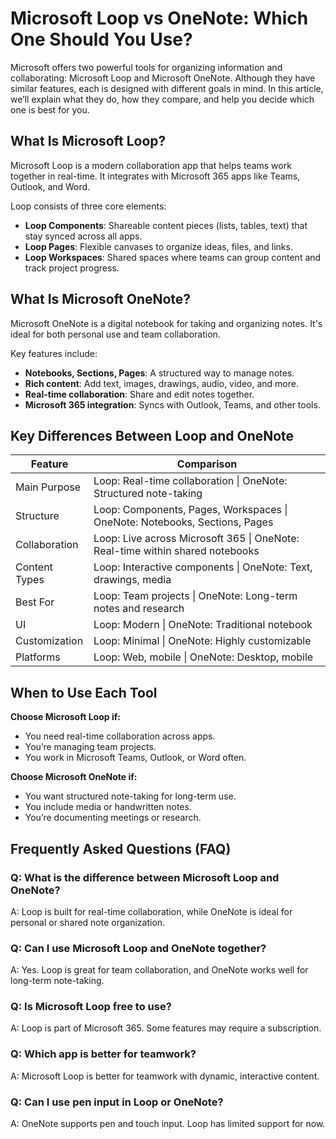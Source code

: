 
# Microsoft Loop vs OneNote: Which One Should You Use?

Microsoft offers two powerful tools for organizing information and collaborating: Microsoft Loop and Microsoft OneNote. 
Although they have similar features, each is designed with different goals in mind. 
In this article, we’ll explain what they do, how they compare, and help you decide which one is best for you.

## What Is Microsoft Loop?

Microsoft Loop is a modern collaboration app that helps teams work together in real-time. 
It integrates with Microsoft 365 apps like Teams, Outlook, and Word.

Loop consists of three core elements:

- **Loop Components**: Shareable content pieces (lists, tables, text) that stay synced across all apps.
- **Loop Pages**: Flexible canvases to organize ideas, files, and links.
- **Loop Workspaces**: Shared spaces where teams can group content and track project progress.

## What Is Microsoft OneNote?

Microsoft OneNote is a digital notebook for taking and organizing notes. It's ideal for both personal use and team collaboration.

Key features include:

- **Notebooks, Sections, Pages**: A structured way to manage notes.
- **Rich content**: Add text, images, drawings, audio, video, and more.
- **Real-time collaboration**: Share and edit notes together.
- **Microsoft 365 integration**: Syncs with Outlook, Teams, and other tools.

## Key Differences Between Loop and OneNote

| Feature          | Comparison |
|------------------|------------|
| Main Purpose     | Loop: Real-time collaboration \| OneNote: Structured note-taking |
| Structure        | Loop: Components, Pages, Workspaces \| OneNote: Notebooks, Sections, Pages |
| Collaboration    | Loop: Live across Microsoft 365 \| OneNote: Real-time within shared notebooks |
| Content Types    | Loop: Interactive components \| OneNote: Text, drawings, media |
| Best For         | Loop: Team projects \| OneNote: Long-term notes and research |
| UI               | Loop: Modern \| OneNote: Traditional notebook |
| Customization    | Loop: Minimal \| OneNote: Highly customizable |
| Platforms        | Loop: Web, mobile \| OneNote: Desktop, mobile |

## When to Use Each Tool

**Choose Microsoft Loop if:**

- You need real-time collaboration across apps.
- You’re managing team projects.
- You work in Microsoft Teams, Outlook, or Word often.

**Choose Microsoft OneNote if:**

- You want structured note-taking for long-term use.
- You include media or handwritten notes.
- You’re documenting meetings or research.

## Frequently Asked Questions (FAQ)

### Q: What is the difference between Microsoft Loop and OneNote?
A: Loop is built for real-time collaboration, while OneNote is ideal for personal or shared note organization.

### Q: Can I use Microsoft Loop and OneNote together?
A: Yes. Loop is great for team collaboration, and OneNote works well for long-term note-taking.

### Q: Is Microsoft Loop free to use?
A: Loop is part of Microsoft 365. Some features may require a subscription.

### Q: Which app is better for teamwork?
A: Microsoft Loop is better for teamwork with dynamic, interactive content.

### Q: Can I use pen input in Loop or OneNote?
A: OneNote supports pen and touch input. Loop has limited support for now.
